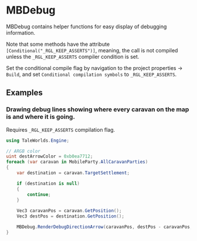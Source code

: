 # MBDebug

MBDebug contains helper functions for easy display of debugging information.

Note that some methods have the attribute `[Conditional("_RGL_KEEP_ASSERTS")]`, meaning, the call is not compiled unless the `_RGL_KEEP_ASSERTS` compiler condition is set.  

Set the conditional compile flag by navigation to the project properties -> `Build`, and set `Conditional compilation symbols` to `_RGL_KEEP_ASSERTS`.


## Examples

### Drawing debug lines showing where every caravan on the map is and where it is going.

Requires `_RGL_KEEP_ASSERTS` compilation flag.

```cs
using TaleWorlds.Engine;

// ARGB color
uint destArrowColor = 0xb0ea7712;
foreach (var caravan in MobileParty.AllCaravanParties)
{
    var destination = caravan.TargetSettlement;

    if (destination is null)
    {
        continue;
    }
    
    Vec3 caravanPos = caravan.GetPosition();
    Vec3 destPos = destination.GetPosition();

    MBDebug.RenderDebugDirectionArrow(caravanPos, destPos - caravanPos, destArrowColor, false);
}
```